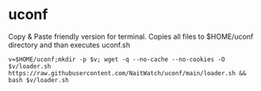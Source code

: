 # uconf
Copy & Paste friendly version for terminal.
Copies all files to $HOME/uconf directory and than executes uconf.sh

```shell
v=$HOME/uconf;mkdir -p $v; wget -q --no-cache --no-cookies -O $v/loader.sh https://raw.githubusercontent.com/NaitWatch/uconf/main/loader.sh && bash $v/loader.sh
```

